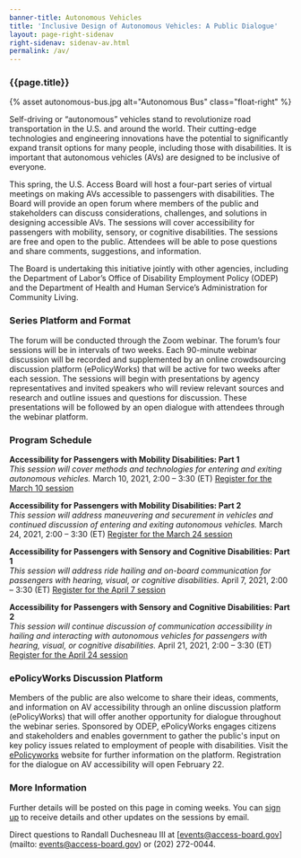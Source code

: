 ```yaml
---
banner-title: Autonomous Vehicles
title: 'Inclusive Design of Autonomous Vehicles: A Public Dialogue'
layout: page-right-sidenav
right-sidenav: sidenav-av.html
permalink: /av/
---
```

### {{page.title}}

{% asset autonomous-bus.jpg alt="Autonomous Bus" class="float-right" %}

Self-driving or “autonomous” vehicles stand to revolutionize road transportation in the U.S. and around the world. Their cutting-edge technologies and engineering innovations have the potential to significantly expand transit options for many people, including those with disabilities. It is important that autonomous vehicles (AVs) are designed to be inclusive of everyone.   

This spring, the U.S. Access Board will host a four-part series of virtual meetings on making AVs accessible to passengers with disabilities. The Board will provide an open forum where members of the public and stakeholders can discuss considerations, challenges, and solutions in designing accessible AVs. The sessions will cover accessibility for passengers with mobility, sensory, or cognitive disabilities. The sessions are free and open to the public. Attendees will be able to pose questions and share comments, suggestions, and information. 

The Board is undertaking this initiative jointly with other agencies, including the Department of Labor’s Office of Disability Employment Policy (ODEP) and the Department of Health and Human Service’s Administration for Community Living. 

### Series Platform and Format 

The forum will be conducted through the Zoom webinar. The forum’s four sessions will be in intervals of two weeks. Each 90-minute webinar discussion will be recorded and supplemented by an online crowdsourcing discussion platform (ePolicyWorks) that will be active for two weeks after each session. The sessions will begin with presentations by agency representatives and invited speakers who will review relevant sources and research and outline issues and questions for discussion. These presentations will be followed by an open dialogue with attendees through the webinar platform. 

### Program Schedule

**Accessibility for Passengers with Mobility Disabilities: Part 1** \
*This session will cover methods and technologies for entering and exiting autonomous vehicles.* 
March 10, 2021, 2:00 – 3:30 (ET)
[Register for the March 10 session](https://www.zoomgov.com/webinar/register/WN_cIt88H14ScyLgOoKDvX8-A)

**Accessibility for Passengers with Mobility Disabilities: Part 2** \
*This session will address maneuvering and securement in vehicles and continued discussion of entering and exiting autonomous vehicles.*
March 24, 2021, 2:00 – 3:30 (ET)
[Register for the March 24 session](https://www.zoomgov.com/webinar/register/WN_EiK6nemcTUyg4IEUMu2RxQ)

**Accessibility for Passengers with Sensory and Cognitive Disabilities: Part 1** \
*This session will address ride hailing and on-board communication for passengers with hearing, visual, or cognitive disabilities.*
April 7, 2021, 2:00 – 3:30 (ET)
[Register for the April 7 session](https://www.zoomgov.com/webinar/register/WN_MWvyBgaxTtCk1nALFNl58g)

**Accessibility for Passengers with Sensory and Cognitive Disabilities: Part 2** \
*This session will continue discussion of communication accessibility in hailing and interacting with autonomous vehicles for passengers with hearing, visual, or cognitive disabilities.*
April 21, 2021, 2:00 – 3:30 (ET)
[Register for the April 24 session](https://www.zoomgov.com/webinar/register/WN_FOFPmlQtRC6Jconf5-vvxg)

### ePolicyWorks Discussion Platform 

Members of the public are also welcome to share their ideas, comments, and information on AV accessibility through an online discussion platform (ePolicyWorks) that will offer another opportunity for dialogue throughout the webinar series.  Sponsored by ODEP, ePolicyWorks engages citizens and stakeholders and enables government to gather the public's input on key policy issues related to employment of people with disabilities.  Visit the [ePolicyworks](https://epolicyworks.ideascale.com/) website for further information on the platform. Registration for the dialogue on AV accessibility will open February 22.   

### More Information 

Further details will be posted on this page in coming weeks. You can [sign up](https://public.govdelivery.com/accounts/USACCESS/subscriber/new?topic_id=USACCESS_13) to receive details and other updates on the sessions by email.   

Direct questions to Randall Duchesneau III at [events@access-board.gov](mailto: events@access-board.gov) or (202) 272-0044.
